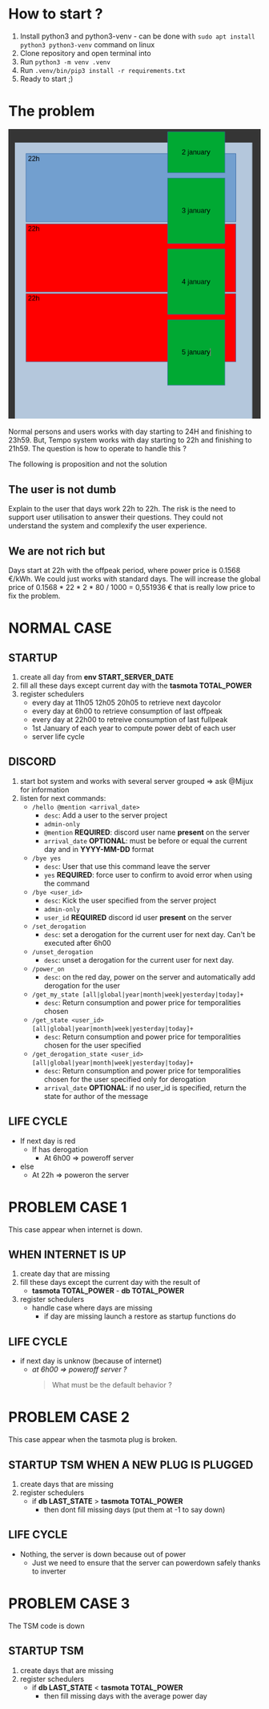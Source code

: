 # How to start ?

1. Install python3 and python3-venv - can be done with `sudo apt install python3 python3-venv` command on linux
2. Clone repository and open terminal into
3. Run `python3 -m venv .venv`
4. Run `.venv/bin/pip3 install -r requirements.txt`
5. Ready to start ;) 

# The problem

![schema irl days vs tempo days](irlday_vs_tempoday.png)

Normal persons and users works with day starting to 24H and finishing to 23h59. But, Tempo system works with day starting to 22h and finishing to 21h59. The question is how to operate to handle this ?

The following is proposition and not the solution

## The user is not dumb

Explain to the user that days work 22h to 22h. The risk is the need to support user utilisation to answer their questions. They could not understand the system and complexify the user experience.

## We are not rich but

Days start at 22h with the offpeak period, where power price is 0.1568 €/kWh. We could just works with standard days. The will increase the global price of 0.1568 * 22 * 2 * 80 / 1000 = 0,551936 € that is really low price to fix the problem.

# NORMAL CASE

## STARTUP

1. create all day from **env START_SERVER_DATE**
2. fill all these days except current day with the **tasmota TOTAL_POWER**
3. register schedulers
    - every day at 11h05 12h05 20h05 to retrieve next daycolor
    - every day at 6h00 to retrieve consumption of last offpeak
    - every day at 22h00 to retreive consumption of last fullpeak
    - 1st January of each year to compute power debt of each user
    - server life cycle

## DISCORD

1. start bot system and works with several server grouped
    => ask @Mijux for information
2. listen for next commands:
    - `/hello @mention <arrival_date>`
        - `desc`: Add a user to the server project
        - `admin-only`
        - `@mention` **REQUIRED**: discord user name **present** on the server
        - `arrival_date` **OPTIONAL**: must be before or equal the current day and in **YYYY-MM-DD** format
    - `/bye yes`
        - `desc`: User that use this command leave the server
        - `yes` **REQUIRED**: force user to confirm to avoid error when using the command
    - `/bye <user_id>`
        - `desc`: Kick the user specified from the server project
        - `admin-only`
        - `user_id` **REQUIRED** discord id user **present** on the server
    - `/set_derogation`
        - `desc`: set a derogation for the current user for next day. Can't be executed after 6h00
    - `/unset_derogation`
        - `desc`: unset a derogation for the current user for next day.
    - `/power_on`
        - `desc`: on the red day, power on the server and automatically add derogation for the user
    - `/get_my_state [all|global|year|month|week|yesterday|today]+ `
        - `desc`: Return consumption and power price for temporalities chosen
    - `/get_state <user_id> [all|global|year|month|week|yesterday|today]+`
        - `desc`: Return consumption and power price for temporalities chosen for the user specified
    - `/get_derogation_state <user_id> [all|global|year|month|week|yesterday|today]+`
        - `desc`: Return consumption and power price for temporalities chosen for the user specified only for derogation
        - `arrival_date` **OPTIONAL**: if no user_id is specified, return the state for author of the message
    

## LIFE CYCLE

- If next day is red
    - If has derogation
        - At 6h00 => poweroff server
- else
    - At 22h => poweron the server


# PROBLEM CASE 1

This case appear when internet is down.

## WHEN INTERNET IS UP

1. create day that are missing
2. fill these days except the current day with the result of
    - **tasmota TOTAL_POWER** - **db TOTAL_POWER**
3. register schedulers
    - handle case where days are missing
        - if day are missing launch a restore as startup functions do 

## LIFE CYCLE

-   if next day is unknow (because of internet)
    -   *at 6h00 => poweroff server ?*
        > What must be the default behavior ? 

# PROBLEM CASE 2

This case appear when the tasmota plug is broken.

## STARTUP TSM WHEN A NEW PLUG IS PLUGGED

1. create days that are missing
2. register schedulers
    - if **db LAST_STATE** > **tasmota TOTAL_POWER**
        - then dont fill missing days (put them at -1 to say down)

## LIFE CYCLE

-   Nothing, the server is down because out of power
    - Just we need to ensure that the server can powerdown safely thanks to inverter

# PROBLEM CASE 3

The TSM code is down

## STARTUP TSM

1. create days that are missing
2. register schedulers
    - if **db LAST_STATE** < **tasmota TOTAL_POWER**
        - then fill missing days with the average power day